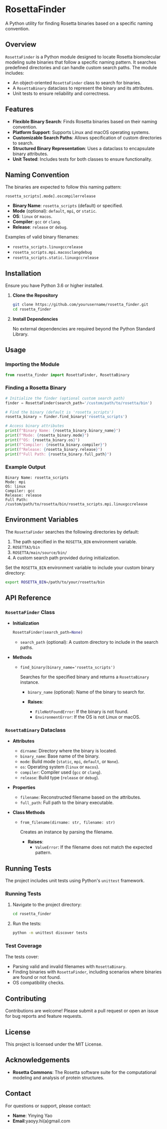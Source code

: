 # RosettaFinder

A Python utility for finding Rosetta binaries based on a specific naming convention.

## Overview

`RosettaFinder` is a Python module designed to locate Rosetta biomolecular modeling suite binaries that follow a specific naming pattern. It searches predefined directories and can handle custom search paths. The module includes:

- An object-oriented `RosettaFinder` class to search for binaries.
- A `RosettaBinary` dataclass to represent the binary and its attributes.
- Unit tests to ensure reliability and correctness.

## Features

- **Flexible Binary Search**: Finds Rosetta binaries based on their naming convention.
- **Platform Support**: Supports Linux and macOS operating systems.
- **Customizable Search Paths**: Allows specification of custom directories to search.
- **Structured Binary Representation**: Uses a dataclass to encapsulate binary attributes.
- **Unit Tested**: Includes tests for both classes to ensure functionality.

## Naming Convention

The binaries are expected to follow this naming pattern:

```
rosetta_scripts[.mode].oscompilerrelease
```

- **Binary Name**: `rosetta_scripts` (default) or specified.
- **Mode** (optional): `default`, `mpi`, or `static`.
- **OS**: `linux` or `macos`.
- **Compiler**: `gcc` or `clang`.
- **Release**: `release` or `debug`.

Examples of valid binary filenames:

- `rosetta_scripts.linuxgccrelease`
- `rosetta_scripts.mpi.macosclangdebug`
- `rosetta_scripts.static.linuxgccrelease`

## Installation

Ensure you have Python 3.6 or higher installed.

1. **Clone the Repository**

   ```bash
   git clone https://github.com/yourusername/rosetta_finder.git
   cd rosetta_finder
   ```

2. **Install Dependencies**

   No external dependencies are required beyond the Python Standard Library.

## Usage

### Importing the Module

```python
from rosetta_finder import RosettaFinder, RosettaBinary
```

### Finding a Rosetta Binary

```python
# Initialize the finder (optional custom search path)
finder = RosettaFinder(search_path='/custom/path/to/rosetta/bin')

# Find the binary (default is 'rosetta_scripts')
rosetta_binary = finder.find_binary('rosetta_scripts')

# Access binary attributes
print(f"Binary Name: {rosetta_binary.binary_name}")
print(f"Mode: {rosetta_binary.mode}")
print(f"OS: {rosetta_binary.os}")
print(f"Compiler: {rosetta_binary.compiler}")
print(f"Release: {rosetta_binary.release}")
print(f"Full Path: {rosetta_binary.full_path}")
```

### Example Output

```
Binary Name: rosetta_scripts
Mode: mpi
OS: linux
Compiler: gcc
Release: release
Full Path: /custom/path/to/rosetta/bin/rosetta_scripts.mpi.linuxgccrelease
```

## Environment Variables

The `RosettaFinder` searches the following directories by default:

1. The path specified in the `ROSETTA_BIN` environment variable.
2. `ROSETTA3/bin`
3. `ROSETTA/main/source/bin/`
4. A custom search path provided during initialization.

Set the `ROSETTA_BIN` environment variable to include your custom binary directory:

```bash
export ROSETTA_BIN=/path/to/your/rosetta/bin
```

## API Reference

### `RosettaFinder` Class

- **Initialization**

  ```python
  RosettaFinder(search_path=None)
  ```

  - `search_path` (optional): A custom directory to include in the search paths.

- **Methods**

  - `find_binary(binary_name='rosetta_scripts')`

    Searches for the specified binary and returns a `RosettaBinary` instance.

    - `binary_name` (optional): Name of the binary to search for.

    - **Raises**:
      - `FileNotFoundError`: If the binary is not found.
      - `EnvironmentError`: If the OS is not Linux or macOS.

### `RosettaBinary` Dataclass

- **Attributes**

  - `dirname`: Directory where the binary is located.
  - `binary_name`: Base name of the binary.
  - `mode`: Build mode (`static`, `mpi`, `default`, or `None`).
  - `os`: Operating system (`linux` or `macos`).
  - `compiler`: Compiler used (`gcc` or `clang`).
  - `release`: Build type (`release` or `debug`).

- **Properties**

  - `filename`: Reconstructed filename based on the attributes.
  - `full_path`: Full path to the binary executable.

- **Class Methods**

  - `from_filename(dirname: str, filename: str)`

    Creates an instance by parsing the filename.

    - **Raises**:
      - `ValueError`: If the filename does not match the expected pattern.

## Running Tests

The project includes unit tests using Python's `unittest` framework.

### Running Tests

1. Navigate to the project directory:

   ```bash
   cd rosetta_finder
   ```

2. Run the tests:

   ```bash
   python -m unittest discover tests
   ```

### Test Coverage

The tests cover:

- Parsing valid and invalid filenames with `RosettaBinary`.
- Finding binaries with `RosettaFinder`, including scenarios where binaries are found or not found.
- OS compatibility checks.

## Contributing

Contributions are welcome! Please submit a pull request or open an issue for bug reports and feature requests.

## License

This project is licensed under the MIT License.

## Acknowledgements

- **Rosetta Commons**: The Rosetta software suite for the computational modeling and analysis of protein structures.

## Contact

For questions or support, please contact:

- **Name**: Yinying Yao
- **Email**:yaoyy.hi(a)gmail.com
